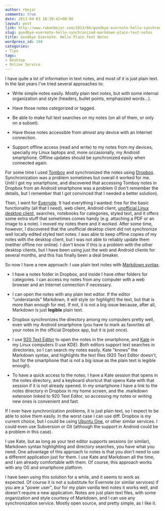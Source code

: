 ```yaml
---
author: rbejar
comments: true
date: 2013-04-03 18:30:42+00:00
layout: post
link: http://www.rubenbejar.com/2013/04/goodbye-evernote-hello-synchronized-markdown-plain-text-notes/
slug: goodbye-evernote-hello-synchronized-markdown-plain-text-notes
title: Goodbye Evernote. Hello Plain Text Notes
wordpress_id: 194
categories:
- Tips
tags:
- Desktop
- Online Service
---
```


I have quite a lot of information in text notes, and most of it is just plain text. In the last years I've tried several approaches to:



	
  * Write simple notes easily. Mostly plain text notes, but with some internal organization and style (headers, bullet points, emphasized words...).

	
  * Have those notes categorized or tagged.

	
  * Be able to make full text searches on my notes (on all of them, or only on a subset).

	
  * Have those notes accessible from almost any device with an Internet connection.

	
  * Support offline access (read and write) to my notes from my devices, specially my Linux laptops and, more occasionally, my Android smartphone. Offline updates should be synchronized easily when connected again.


For some time I used [Tomboy](http://projects.gnome.org/tomboy/) and synchronized the notes using [Dropbox](https://www.dropbox.com/). Synchronization was a problem sometimes but overall it worked for me. Until I got my smartphone, and discovered that accessing Tomboy notes in Dropbox from an Android smartphone was a problem (I don't remember the details, but I remember that I got convinced that I needed a better solution).

Then, I went for [Evernote](https://www.evernote.com/). It had everything I wanted: free for the basic functionality (all that I need), web client, Android client, [unofficial Linux desktop client](http://sourceforge.net/projects/nevernote/), searches, notebooks for categories, styled text, and it offers some extra stuff that sometimes comes handy (e.g. attaching a PDF or an image to a note). I moved my notes there and it worked. After some time, however, I discovered that the unofficial desktop client did not synchronize well locally edited styled text notes. I was able to keep offline copies of my notes with the desktop client, but I was not able to reliably update them (neither offline nor online). I don't know if this is a problem with the other desktop clients, but I have been using just the web and Android clients for several months, and this has finally been a deal breaker.

So now I have a new approach: I use plain text notes with [Markdown syntax](http://daringfireball.net/projects/markdown/syntax).



	
  * I have a notes folder in Dropbox, and inside I have other folders for categories. I can access my notes from any computer with a web browser and an Internet connection if necessary.

	
  * I can open the notes with any plain text editor. If the editor "understands" Markdown, it will style (or highlight) the text, but that is more than enough for me). If not, it is not a big issue because, after all, Markdown is just **legible** plain text.

	
  * Dropbox synchronizes the directory among my computers pretty well, even with my Android smartphone (you have to mark as favorites all your notes in the official Dropbox app, but it is just once).

	
  * I use [920 Text Editor](https://play.google.com/store/apps/details?id=com.jecelyin.editor&hl=es) to open the notes in the smartphone, and [Kate](http://kate-editor.org/) in my Linux computers (I use KDE). Both editors support text searches in directories, so I can search my notes easily. Kate "knows" the Markdown syntax, and highlights the text files (920 Text Editor doesn't, but for the smartphone that is not a big issue as the plain text is legible enough).

	
  * To have a quick access to the notes, I have a Kate session that opens in the notes directory, and a keyboard shortcut that opens Kate with that session if it is not already opened. In my smartphone I have a link to the notes directory in Dropbox in my home screen, and the .markdown extension linked to 920 Text Editor, so accessing my notes or writing new ones is convenient and fast.


If I ever have synchronization problems, it is just plain text, so I expect to be able to solve them easily. In the worst case I can use diff. Dropbox is my current choice, but I could be using [Ubuntu One](https://one.ubuntu.com/), or other similar services. I could even use Subversion or Git (although the support in Android could be a problem in this case).

I use Kate, but as long as your text editor supports sessions (or similar), Markdown syntax highlighting and directory searches, you have what you need. One advantage of this approach to notes is that you don't need to use a different application just for them. I use Kate and Markdown all the time, and I am already comfortable with them. Of course, this approach works with any OS and smartphone platform.

I have been using this solution for a while, and it seems to work as expected. Of course it is not a substitute for Evernote (or similar services) if you are a "power user", bur for my plain vanilla text notes it works well, and doesn't require a new application. Notes are just plain text files, with some organization and style courtesy of Markdown, and I can use any synchronization service. Mostly open source, and pretty simple, as I like it.
